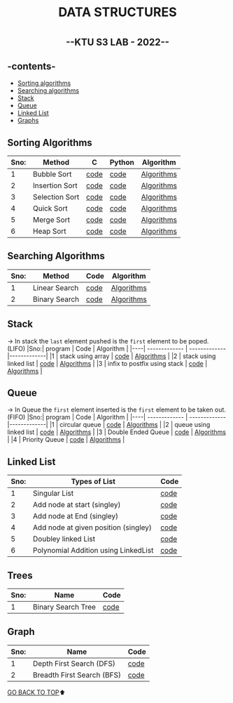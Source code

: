 <h1 align="center"> DATA STRUCTURES <h1>
  
<h2 align="center">--KTU S3 LAB - 2022--<h2>


## -contents-

* [Sorting algorithms](#sorting-algorithms)
* [Searching algorithms](#searching-algorithms)
* [Stack](#stack)
* [Queue](#Queue)
* [Linked List](#linked-list)
* [Graphs](#Graph)



## Sorting Algorithms
  
| Sno: | Method          | C                          |  Python                   | Algorithm                           |
|------|-----------------|-----------------------------------|----------------------------------|-------------------------------------|
| 1    | Bubble Sort     | [code](Sorting_Programs/bubbleSort.c) | [code](Sorting_Programs/python/bubbleSort.py) | [Algorithms](Algorithms/bubbleSort.md) |
| 2    | Insertion Sort  | [code](Sorting_Programs/InsertionSort.c) | [code](Sorting_Programs/python/insertionSort.py) | [Algorithms](Algorithms/insertionSort.md) |
| 3    | Selection Sort  | [code](Sorting_Programs/SelectionSort.c) | [code](Sorting_Programs/python/selectionSort.py) | [Algorithms](Algorithms/selectionSort.md) |
| 4    | Quick Sort      | [code](Sorting_Programs/Quicksort.c) | [code](Sorting_Programs/python/quicksort.py) | [Algorithms](Algorithms/quickSort.md)   |
| 5    | Merge Sort      | [code](Sorting_Programs/MergeSort.c) | [code](Sorting_Programs/python/mergeSort.py) | [Algorithms](Algorithms/MergeSort.md)   |
| 6    | Heap Sort       | [code](Sorting_Programs/heapSort.c) | [code](Sorting_Programs/python/heapSort.py) | [Algorithms](Algorithms/heapSort.md)    |

  
## Searching Algorithms
  
  |Sno:| Method        |  Code          | Algorithm   |
|----| ------------- | ------------- |-------------|
|1   | Linear Search    | [code](Searching_Programs/LinearSearch.c)          |  [Algorithms](Algorithms/linearSearch.md)   |
|2   | Binary Search   | [code](Searching_Programs/BinarySearch.c)          | [Algorithms](Algorithms/binarySearch.md)   |

## Stack

-> In stack the ``last`` element pushed is the ``first`` element to be poped. (LIFO)
 |Sno:| program        |  Code          | Algorithm   |
|----| ------------- | ------------- |-------------|
|1   | stack using array    | [code](Stack/stackUsingArray.c)          |  [Algorithms](Algorithms/stackUsingArray.md)   |
|2   | stack using linked list   | [code](Stack/stackUsingList.c)          | [Algorithms](Algorithms/stackUsingList.md)   |
|3  | infix to postfix using stack  | [code](Stack/infixToPostFix.c)          | [Algorithms](Algorithms/infixToPostfix.md)   |


## Queue

-> In Queue the ``first`` element inserted is the ``first`` element to be taken out. (FIFO)
 |Sno:| program        |  Code          | Algorithm   |
|----| ------------- | ------------- |-------------|
|1   | circular queue   | [code](Queue/CircularQueue.c)          |  [Algorithms](Algorithms/circularQueue.md)   |
|2   | queue using linked list   | [code](Queue/queueUsingList.c)          | [Algorithms](Algorithms/binarySearch.md)   |
|3   | Double Ended Queue   | [code](Queue/doubleEndedQueue.c)          | [Algorithms](Algorithms/binarySearch.md)   |
|4   | Priority Queue   | [code](Queue/PriorityQueue.c)          | [Algorithms](Algorithms/binarySearch.md)   |



## Linked List
  
  |Sno:| Types of List        |  Code          | 
|----| ------------- | ------------- |
|1   | Singular List    | [code](LinkedList/SingleyList.c)         
|2   |Add node at start (singley)  | [code](LinkedList/addAtStart.c)                 
|3  |Add node at End (singley) | [code](LinkedList/addAtEnd.c)        
|4  |Add node at given position (singley)  | [code](LinkedList/addAtRandom.c)
|5  | Doubley linked List  | [code](LinkedList/doubleyLinkedList.c)
|6  | Polynomial Addition using LinkedList  | [code](LinkedList/polynomialAdd.c)

## Trees

  |Sno:| Name        |  Code          | 
|----| ------------- | ------------- |
|1   | Binary Search Tree    | [code](Trees/binarySearchTree.c)     


## Graph

  |Sno:| Name        |  Code          | 
|----| ------------- | ------------- |
|1   | Depth First Search (DFS)    | [code](Graphs/dfs.c)  
|2   | Breadth First Search (BFS)    | [code](Graphs/bfs.c)  

[GO BACK TO TOP](#-contents-):arrow_up:
